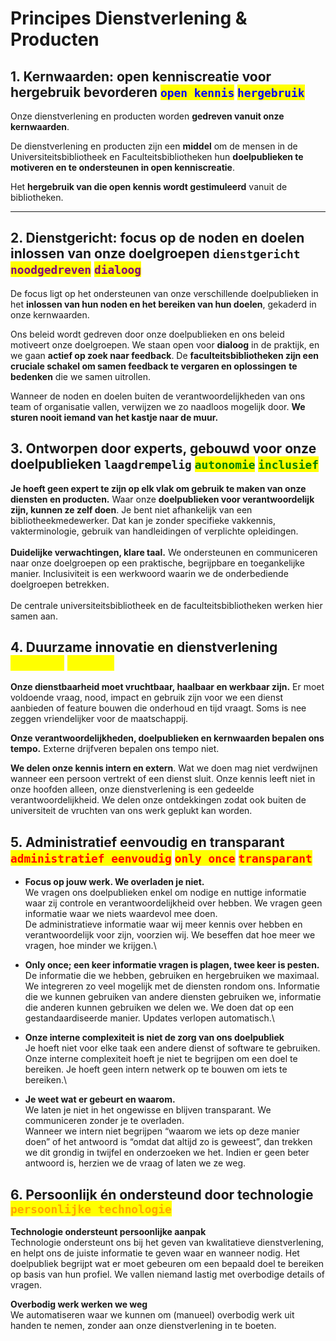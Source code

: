 # Principes Dienstverlening & Producten

## 1. Kernwaarden: open kenniscreatie voor hergebruik bevorderen <mark style="color:blue;">`open kennis`</mark>  <mark style="color:blue;">`hergebruik`</mark>

Onze dienstverlening en producten worden **gedreven vanuit onze kernwaarden**.

De dienstverlening en producten zijn een **middel** om de mensen in de Universiteitsbibliotheek en Faculteitsbibliotheken hun **doelpublieken te motiveren en te ondersteunen in open kenniscreatie**.

Het **hergebruik van die open kennis wordt gestimuleerd** vanuit de bibliotheken.

***

## **2. Dienstgericht: focus op de noden en doelen inlossen van onze doelgroepen **<mark style="color:purple;">**`dienstgericht`**</mark> <mark style="color:purple;">**`noodgedreven`**</mark> <mark style="color:purple;">**`dialoog`**</mark>

De focus ligt op het ondersteunen van onze verschillende doelpublieken in het **inlossen van hun noden en het bereiken van hun doelen**, gekaderd in onze kernwaarden.

Ons beleid wordt gedreven door onze doelpublieken en ons beleid motiveert onze doelgroepen. We staan open voor **dialoog** in de praktijk, en we gaan **actief op zoek naar feedback**. De **faculteitsbibliotheken zijn een cruciale schakel om samen feedback te vergaren en oplossingen** **te bedenken** die we samen uitrollen.

Wanneer de noden en doelen buiten de verantwoordelijkheden van ons team of organisatie vallen, verwijzen we zo naadloos mogelijk door. **We sturen nooit iemand van het kastje naar de muur.**

## **3. Ontworpen door experts, gebouwd voor onze doelpublieken **<mark style="color:green;">**`laagdrempelig`**</mark>  <mark style="color:green;">**`autonomie`**</mark>  <mark style="color:green;">**`inclusief`**</mark>

**Je hoeft geen expert te zijn op elk vlak om gebruik te maken van onze diensten en producten.** Waar onze **doelpublieken voor verantwoordelijk zijn, kunnen ze zelf doen**. Je bent niet afhankelijk van een bibliotheekmedewerker. Dat kan je zonder specifieke vakkennis, vakterminologie, gebruik van handleidingen of verplichte opleidingen.\
\
**Duidelijke verwachtingen, klare taal.** We ondersteunen en communiceren naar onze doelgroepen op een praktische, begrijpbare en toegankelijke manier. Inclusiviteit is een werkwoord waarin we de onderbediende doelgroepen betrekken.\
\
De centrale universiteitsbibliotheek en de faculteitsbibliotheken werken hier samen aan.

## 4. Duurzame innovatie en dienstverlening <mark style="color:yellow;">`duurzaam`</mark> <mark style="color:yellow;">`gedeeld`</mark>

**Onze dienstbaarheid moet vruchtbaar, haalbaar en werkbaar zijn.** Er moet voldoende vraag, nood, impact en gebruik zijn voor we een dienst aanbieden of feature bouwen die onderhoud en tijd vraagt. Soms is nee zeggen vriendelijker voor de maatschappij.

**Onze verantwoordelijkheden, doelpublieken en kernwaarden bepalen ons tempo.** Externe drijfveren bepalen ons tempo niet.&#x20;

**We delen onze kennis intern en extern**. Wat we doen mag niet verdwijnen wanneer een persoon vertrekt of een dienst sluit. Onze kennis leeft niet in onze hoofden alleen, onze dienstverlening is een gedeelde verantwoordelijkheid. We delen onze ontdekkingen zodat ook buiten de universiteit de vruchten van ons werk geplukt kan worden.

## 5. Administratief eenvoudig en transparant  <mark style="color:red;">`administratief eenvoudig`</mark>  <mark style="color:red;">`only once`</mark>  <mark style="color:red;">`transparant`</mark>

* **Focus op jouw werk. We overladen je niet.**\
  We vragen ons doelpublieken enkel om nodige en nuttige informatie waar zij controle en verantwoordelijkheid over hebben.  We vragen geen informatie waar we niets waardevol mee doen.\
  De administratieve informatie waar wij meer kennis over hebben en verantwoordelijk voor zijn, voorzien wij. We beseffen dat hoe meer we vragen, hoe minder we krijgen.\

* **Only once; een keer informatie vragen is plagen, twee keer is pesten.**\
  De informatie die we hebben, gebruiken en hergebruiken we maximaal.\
  We integreren zo veel mogelijk met de diensten rondom ons. Informatie die we kunnen gebruiken van andere diensten gebruiken we, informatie die anderen kunnen gebruiken we delen we. We doen dat op een gestandaardiseerde manier. Updates verlopen automatisch.\

* **Onze interne complexiteit is niet de zorg van ons doelpubliek**\
  Je hoeft niet voor elke taak een andere dienst of software te gebruiken. Onze interne complexiteit hoeft je niet te begrijpen om een doel te bereiken. Je hoeft geen intern netwerk op te bouwen om iets te bereiken.\

* **Je weet wat er gebeurt en waarom.**\
  We laten je niet in het ongewisse en blijven transparant. We communiceren zonder je te overladen.\
  Wanneer we intern niet begrijpen “waarom we iets op deze manier doen” of het antwoord is “omdat dat altijd zo is geweest”, dan trekken we dit grondig in twijfel en onderzoeken we het. Indien er geen beter antwoord is, herzien we de vraag of laten we ze weg.

## 6. Persoonlijk én ondersteund door technologie <mark style="color:orange;">`persoonlijke technologie`</mark>

**Technologie ondersteunt persoonlijke aanpak**\
Technologie ondersteunt ons bij het geven van kwalitatieve dienstverlening, en helpt ons de juiste informatie te geven waar en wanneer nodig. Het doelpubliek begrijpt wat er moet gebeuren om een bepaald doel te bereiken op basis van hun profiel. We vallen niemand lastig met overbodige details of vragen.

**Overbodig werk werken we weg**\
We automatiseren waar we kunnen om (manueel) overbodig werk uit handen te nemen, zonder aan onze dienstverlening in te boeten.

